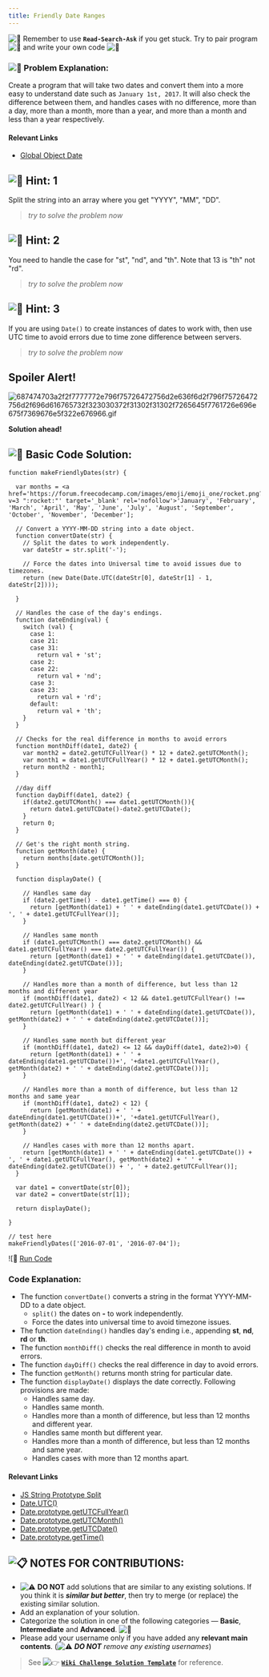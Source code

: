 ```yaml
---
title: Friendly Date Ranges
---
```

![:triangular_flag_on_post:](https://forum.freecodecamp.com/images/emoji/emoji_one/triangular_flag_on_post.png?v=3 ":triangular_flag_on_post:") Remember to use <a>**`Read-Search-Ask`**</a> if you get stuck. Try to pair program ![:busts_in_silhouette:](https://forum.freecodecamp.com/images/emoji/emoji_one/busts_in_silhouette.png?v=3 ":busts_in_silhouette:") and write your own code ![:pencil:](https://forum.freecodecamp.com/images/emoji/emoji_one/pencil.png?v=3 ":pencil:")

### ![:checkered_flag:](https://forum.freecodecamp.com/images/emoji/emoji_one/checkered_flag.png?v=3 ":checkered_flag:") Problem Explanation:

Create a program that will take two dates and convert them into a more easy to understand date such as `January 1st, 2017`. It will also check the difference between them, and handles cases with no difference, more than a day, more than a month, more than a year, and more than a month and less than a year respectively.

#### Relevant Links

*   <a href='https://developer.mozilla.org/en-US/docs/Web/JavaScript/Reference/Global_Objects/Date' target='_blank' rel='nofollow'>Global Object Date</a>

## ![:speech_balloon:](https://forum.freecodecamp.com/images/emoji/emoji_one/speech_balloon.png?v=3 ":speech_balloon:") Hint: 1

Split the string into an array where you get "YYYY", "MM", "DD".

> _try to solve the problem now_

## ![:speech_balloon:](https://forum.freecodecamp.com/images/emoji/emoji_one/speech_balloon.png?v=3 ":speech_balloon:") Hint: 2

You need to handle the case for "st", "nd", and "th". Note that 13 is "th" not "rd".

> _try to solve the problem now_

## ![:speech_balloon:](https://forum.freecodecamp.com/images/emoji/emoji_one/speech_balloon.png?v=3 ":speech_balloon:") Hint: 3

If you are using `Date()` to create instances of dates to work with, then use UTC time to avoid errors due to time zone difference between servers.

> _try to solve the problem now_

## Spoiler Alert!

![687474703a2f2f7777772e796f75726472756d2e636f6d2f796f75726472756d2f696d616765732f323030372f31302f31302f7265645f7761726e696e675f7369676e5f322e676966.gif](//discourse-user-assets.s3.amazonaws.com/original/2X/2/2d6c412a50797771301e7ceabd554cef4edcd74d.gif)

**Solution ahead!**

## ![:beginner:](https://forum.freecodecamp.com/images/emoji/emoji_one/beginner.png?v=3 ":beginner:") Basic Code Solution:

    function makeFriendlyDates(str) {

      var months = <a href='https://forum.freecodecamp.com/images/emoji/emoji_one/rocket.png?v=3 ":rocket:"' target='_blank' rel='nofollow'>'January', 'February', 'March', 'April', 'May', 'June', 'July', 'August', 'September', 'October', 'November', 'December'];

      // Convert a YYYY-MM-DD string into a date object.
      function convertDate(str) {
        // Split the dates to work independently.
        var dateStr = str.split('-');

        // Force the dates into Universal time to avoid issues due to timezones.
        return (new Date(Date.UTC(dateStr[0], dateStr[1] - 1, dateStr[2])));

      }

      // Handles the case of the day's endings.
      function dateEnding(val) {
        switch (val) {
          case 1:
          case 21:
          case 31:
            return val + 'st';
          case 2:
          case 22:
            return val + 'nd';
          case 3:
          case 23:
            return val + 'rd';
          default:
            return val + 'th';
        }
      }

      // Checks for the real difference in months to avoid errors
      function monthDiff(date1, date2) {
        var month2 = date2.getUTCFullYear() * 12 + date2.getUTCMonth();
        var month1 = date1.getUTCFullYear() * 12 + date1.getUTCMonth();
        return month2 - month1;
      }

      //day diff
      function dayDiff(date1, date2) {
        if(date2.getUTCMonth() === date1.getUTCMonth()){
          return date1.getUTCDate()-date2.getUTCDate();
        }
        return 0;
      }

      // Get's the right month string.
      function getMonth(date) {
        return months[date.getUTCMonth()];
      }

      function displayDate() {

        // Handles same day
        if (date2.getTime() - date1.getTime() === 0) {
          return [getMonth(date1) + ' ' + dateEnding(date1.getUTCDate()) + ', ' + date1.getUTCFullYear()];
        }

        // Handles same month
        if (date1.getUTCMonth() === date2.getUTCMonth() && date1.getUTCFullYear() === date2.getUTCFullYear()) {
          return [getMonth(date1) + ' ' + dateEnding(date1.getUTCDate()), dateEnding(date2.getUTCDate())];
        }

        // Handles more than a month of difference, but less than 12 months and different year
        if (monthDiff(date1, date2) < 12 && date1.getUTCFullYear() !== date2.getUTCFullYear() ) {
          return [getMonth(date1) + ' ' + dateEnding(date1.getUTCDate()), getMonth(date2) + ' ' + dateEnding(date2.getUTCDate())];
        }

        // Handles same month but different year
        if (monthDiff(date1, date2) <= 12 && dayDiff(date1, date2)>0) {
          return [getMonth(date1) + ' ' + dateEnding(date1.getUTCDate())+', '+date1.getUTCFullYear(), getMonth(date2) + ' ' + dateEnding(date2.getUTCDate())];
        }

        // Handles more than a month of difference, but less than 12 months and same year
        if (monthDiff(date1, date2) < 12) {
          return [getMonth(date1) + ' ' + dateEnding(date1.getUTCDate())+', '+date1.getUTCFullYear(), getMonth(date2) + ' ' + dateEnding(date2.getUTCDate())];
        }

        // Handles cases with more than 12 months apart.
        return [getMonth(date1) + ' ' + dateEnding(date1.getUTCDate()) + ', ' + date1.getUTCFullYear(), getMonth(date2) + ' ' + dateEnding(date2.getUTCDate()) + ', ' + date2.getUTCFullYear()];
      }

      var date1 = convertDate(str[0]);
      var date2 = convertDate(str[1]);

      return displayDate();

    }

    // test here
    makeFriendlyDates(['2016-07-01', '2016-07-04']);

![:rocket:</a> <a href='https://repl.it/CLos/0' target='_blank' rel='nofollow'>Run Code</a>

### Code Explanation:

*   The function `convertDate()` converts a string in the format YYYY-MM-DD to a date object.
    *   `split()` the dates on **-** to work independently.
    *   Force the dates into universal time to avoid timezone issues.
*   The function `dateEnding()` handles day's ending i.e., appending **st**, **nd**, **rd** or **th**.
*   The function `monthDiff()` checks the real difference in month to avoid errors.
*   The function `dayDiff()` checks the real difference in day to avoid errors.
*   The function `getMonth()` returns month string for particular date.
*   The function `displayDate()` displays the date correctly. Following provisions are made:
    *   Handles same day.
    *   Handles same month.
    *   Handles more than a month of difference, but less than 12 months and different year.
    *   Handles same month but different year.
    *   Handles more than a month of difference, but less than 12 months and same year.
    *   Handles cases with more than 12 months apart.

#### Relevant Links

*   <a href='http://forum.freecodecamp.com/t/javascript-string-prototype-split/15944' target='_blank' rel='nofollow'>JS String Prototype Split</a>
*   <a href='https://developer.mozilla.org/en-US/docs/Web/JavaScript/Reference/Global_Objects/Date/UTC' target='_blank' rel='nofollow'>Date.UTC()</a>
*   <a href='https://developer.mozilla.org/en-US/docs/Web/JavaScript/Reference/Global_Objects/Date/getUTCFullYear' target='_blank' rel='nofollow'>Date.prototype.getUTCFullYear()</a>
*   <a href='https://developer.mozilla.org/en-US/docs/Web/JavaScript/Reference/Global_Objects/Date/getUTCMonth' target='_blank' rel='nofollow'>Date.prototype.getUTCMonth()</a>
*   <a href='https://developer.mozilla.org/en-US/docs/Web/JavaScript/Reference/Global_Objects/Date/getUTCDate' target='_blank' rel='nofollow'>Date.prototype.getUTCDate()</a>
*   <a href='https://developer.mozilla.org/en-US/docs/Web/JavaScript/Reference/Global_Objects/Date/getTime' target='_blank' rel='nofollow'>Date.prototype.getTime()</a>

## ![:clipboard:](https://forum.freecodecamp.com/images/emoji/emoji_one/clipboard.png?v=3 ":clipboard:") NOTES FOR CONTRIBUTIONS:

*   ![:warning:](https://forum.freecodecamp.com/images/emoji/emoji_one/warning.png?v=3 ":warning:") **DO NOT** add solutions that are similar to any existing solutions. If you think it is **_similar but better_**, then try to merge (or replace) the existing similar solution.
*   Add an explanation of your solution.
*   Categorize the solution in one of the following categories — **Basic**, **Intermediate** and **Advanced**. ![:traffic_light:](https://forum.freecodecamp.com/images/emoji/emoji_one/traffic_light.png?v=3 ":traffic_light:")
*   Please add your username only if you have added any **relevant main contents**. (![:warning:](https://forum.freecodecamp.com/images/emoji/emoji_one/warning.png?v=3 ":warning:") **_DO NOT_** _remove any existing usernames_)

> See ![:point_right:](https://forum.freecodecamp.com/images/emoji/emoji_one/point_right.png?v=3 ":point_right:") <a href='http://forum.freecodecamp.com/t/algorithm-article-template/14272' target='_blank' rel='nofollow'>**`Wiki Challenge Solution Template`**</a> for reference.